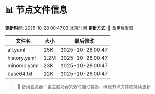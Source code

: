 # 📊 节点文件信息

**更新时间**: 2025-10-28 00:47:03 北京时间
**更新方式**: 🔄 备用触发器

| 文件名 | 大小 | 最后修改 |
|--------|------|----------|
| all.yaml | 15K | 2025-10-28 00:47 |
| history.yaml | 1.2M | 2025-10-28 00:47 |
| mihomo.yaml | 23K | 2025-10-28 00:47 |
| base64.txt | 12K | 2025-10-28 00:47 |

> 🔄 备用触发器：当主触发器失效时自动接管，确保节点文件的持续更新
